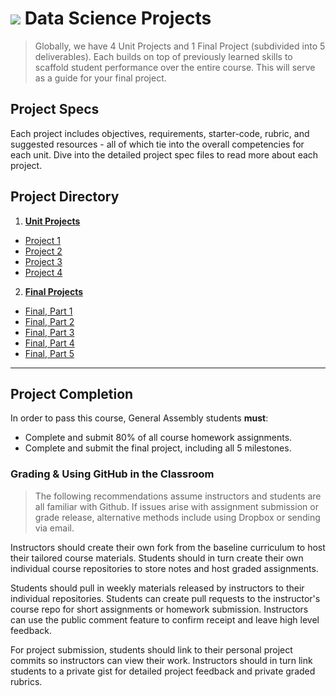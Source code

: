 # ![](https://ga-dash.s3.amazonaws.com/production/assets/logo-9f88ae6c9c3871690e33280fcf557f33.png) Data Science Projects

> Globally, we have 4 Unit Projects and 1 Final Project (subdivided into 5 deliverables). Each builds on top of previously learned skills to scaffold student performance over the entire course. This will serve as a guide for your final project. 

## Project Specs

Each project includes objectives, requirements, starter-code, rubric, and suggested resources - all of which tie into the overall competencies for each unit. Dive into the detailed project spec files to read more about each project.

## Project Directory

1. **[Unit Projects](./unit-projects/readme.md)**
  - [Project 1](./unit-projects/project-1/readme.md)
  - [Project 2](./unit-projects/project-2/readme.md)
  - [Project 3](./unit-projects/project-3/readme.md)
  - [Project 4](./unit-projects/project-4/readme.md)


2. **[Final Projects](./final-projects/readme.md)**
  - [Final, Part 1](./final-projects/01-lightning-talk/)
  - [Final, Part 2](./final-projects/02-experiment-writeup/readme.md)
  - [Final, Part 3](./final-projects/03-exploratory-analysis/readme.md)
  - [Final, Part 4](./final-projects/04-notebook-rough-draft/readme.md)
  - [Final, Part 5](./final-projects/05-presentation/readme.md)


---

## Project Completion

In order to pass this course, General Assembly students **must**:

- Complete and submit 80% of all course homework assignments.
- Complete and submit the final project, including all 5 milestones.

### Grading & Using GitHub in the Classroom
> The following recommendations assume instructors and students are all familiar with Github. If issues arise with assignment submission or grade release, alternative methods include using Dropbox or sending via email.

Instructors should create their own fork from the baseline curriculum to host their tailored course materials. Students should in turn create their own individual course repositories to store notes and host graded assignments.

Students should pull in weekly materials released by instructors to their individual repositories. Students can create pull requests to the instructor's course repo for short assignments or homework submission. Instructors can use the public comment feature to confirm receipt and leave high level feedback.

For project submission, students should link to their personal project commits so instructors can view their work. Instructors should in turn link students to a private gist for detailed project feedback and private graded rubrics.



